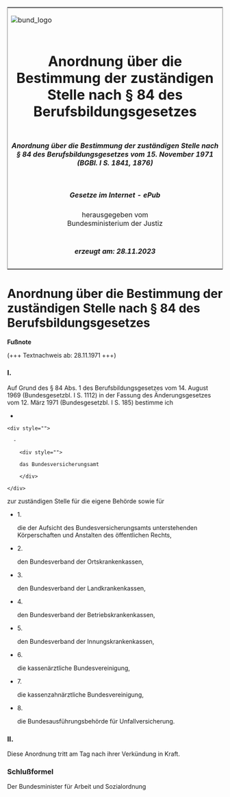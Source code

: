 <span id="DECKBLATT.html"></span>

<table border="0" frame="border" width="100%">

<tr valign="top">

<td align="left">

![bund\_logo](BfJ_2021_Web_de_de.gif)

</td>

<td align="right">

 

</td>

</tr>

<tr align="center" valign="middle">

<td colspan="2">

# Anordnung über die Bestimmung der zuständigen Stelle nach § 84 des Berufsbildungsgesetzes

</td>

</tr>

<tr align="center" valign="middle">

<td colspan="2">

##### Anordnung über die Bestimmung der zuständigen Stelle nach § 84 des Berufsbildungsgesetzes vom 15. November 1971 (BGBl. I S. 1841, 1876)

</td>

</tr>

<tr align="center" valign="middle">

<td colspan="2">

  
  

##### Gesetze im Internet - ePub  
  
herausgegeben vom  
Bundesministerium der Justiz

</td>

</tr>

<tr align="center" valign="bottom">

<td colspan="2">

  
  

##### erzeugt am: 28.11.2023

</td>

</tr>

</table>

<span id="BJNR018410971.html"></span>

# Anordnung über die Bestimmung der zuständigen Stelle nach § 84 des Berufsbildungsgesetzes

<div>

  
**Fußnote**

<div class="jnhtml">

<div>

<div class="jurAbsatz">

(+++ Textnachweis ab: 28.11.1971 +++)

</div>

</div>

</div>

</div>

<span id="BJNR018410971BJNE000100327.html"></span>

### I.  

<div>

<div class="jnhtml">

<div>

<div class="jurAbsatz">

Auf Grund des § 84 Abs. 1 des Berufsbildungsgesetzes vom 14. August 1969
(Bundesgesetzbl. I S. 1112) in der Fassung des Änderungsgesetzes vom 12.
März 1971 (Bundesgesetzbl. I S. 185) bestimme ich

  - 
    
    <div style="">
    
      - 
        
        <div style="">
        
        das Bundesversicherungsamt
        
        </div>
    
    </div>

zur zuständigen Stelle für die eigene Behörde sowie für

  - 1\.
    
    <div style="">
    
    die der Aufsicht des Bundesversicherungsamts unterstehenden
    Körperschaften und Anstalten des öffentlichen Rechts,
    
    </div>

  - 2\.
    
    <div style="">
    
    den Bundesverband der Ortskrankenkassen,
    
    </div>

  - 3\.
    
    <div style="">
    
    den Bundesverband der Landkrankenkassen,
    
    </div>

  - 4\.
    
    <div style="">
    
    den Bundesverband der Betriebskrankenkassen,
    
    </div>

  - 5\.
    
    <div style="">
    
    den Bundesverband der Innungskrankenkassen,
    
    </div>

  - 6\.
    
    <div style="">
    
    die kassenärztliche Bundesvereinigung,
    
    </div>

  - 7\.
    
    <div style="">
    
    die kassenzahnärztliche Bundesvereinigung,
    
    </div>

  - 8\.
    
    <div style="">
    
    die Bundesausführungsbehörde für Unfallversicherung.
    
    </div>

</div>

</div>

</div>

</div>

<span id="BJNR018410971BJNE000200327.html"></span>

### II.  

<div>

<div class="jnhtml">

<div>

<div class="jurAbsatz">

Diese Anordnung tritt am Tag nach ihrer Verkündung in Kraft.

</div>

</div>

</div>

</div>

<span id="BJNR018410971BJNE000300327.html"></span>

### Schlußformel  

<div>

<div class="jnhtml">

<div>

<div class="jurAbsatz">

<span class="SP">Der Bundesminister für Arbeit und Sozialordnung</span>

</div>

</div>

</div>

</div>
